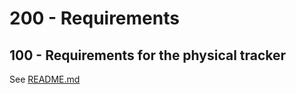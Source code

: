 # 200 - Requirements

## 100 - Requirements for the physical tracker

See [README.md](./100/README.md)
